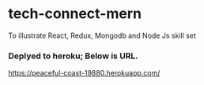 # tech-connect-mern

To illustrate React, Redux, Mongodb and Node Js skill set

### Deplyed to heroku; Below is URL.

https://peaceful-coast-19880.herokuapp.com/

